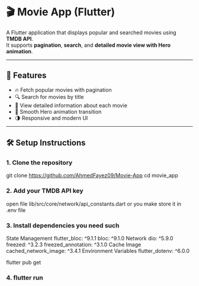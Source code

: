 # 🎬 Movie App (Flutter)

A Flutter application that displays popular and searched movies using **TMDB API**.  
It supports **pagination**, **search**, and **detailed movie view with Hero animation**.

---

## 🚀 Features

- 🔥 Fetch popular movies with pagination  
- 🔍 Search for movies by title  
- 🧭 View detailed information about each movie  
- 💫 Smooth Hero animation transition  
- 🌗 Responsive and modern UI  

---

## 🛠️ Setup Instructions

### 1. Clone the repository


git clone https://github.com/AhmedFayez09/Movie-App
cd movie_app

### 2. Add your TMDB API key

open file lib/src/core/network/api_constants.dart
 or you make store it in .env file

### 3. Install dependencies you need such
 State Management
  flutter_bloc: ^9.1.1
  bloc: ^9.1.0
 Network
  dio: ^5.9.0
  freezed: ^3.2.3
  freezed_annotation: ^3.1.0
 Cache Image
  cached_network_image: ^3.4.1
 Environment Variables
  flutter_dotenv: ^6.0.0

flutter pub get


### 4. flutter run
